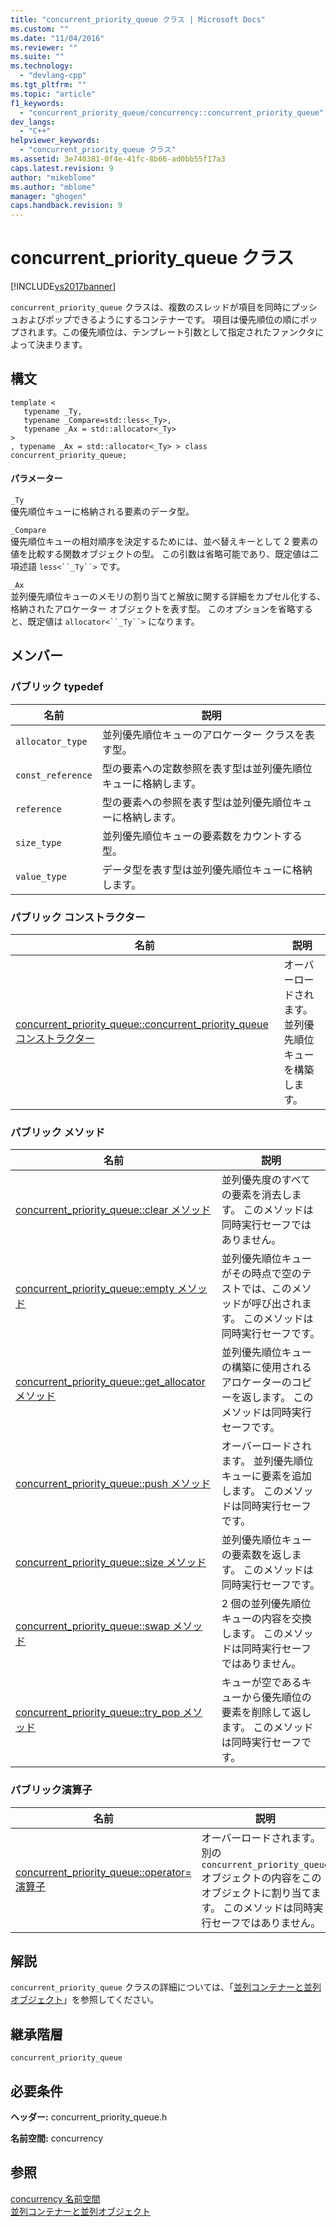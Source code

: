 ```yaml
---
title: "concurrent_priority_queue クラス | Microsoft Docs"
ms.custom: ""
ms.date: "11/04/2016"
ms.reviewer: ""
ms.suite: ""
ms.technology: 
  - "devlang-cpp"
ms.tgt_pltfrm: ""
ms.topic: "article"
f1_keywords: 
  - "concurrent_priority_queue/concurrency::concurrent_priority_queue"
dev_langs: 
  - "C++"
helpviewer_keywords: 
  - "concurrent_priority_queue クラス"
ms.assetid: 3e740381-0f4e-41fc-8b66-ad0bb55f17a3
caps.latest.revision: 9
author: "mikeblome"
ms.author: "mblome"
manager: "ghogen"
caps.handback.revision: 9
---
```

# concurrent_priority_queue クラス
[!INCLUDE[vs2017banner](../../../assembler/inline/includes/vs2017banner.md)]

`concurrent_priority_queue` クラスは、複数のスレッドが項目を同時にプッシュおよびポップできるようにするコンテナーです。  項目は優先順位の順にポップされます。この優先順位は、テンプレート引数として指定されたファンクタによって決まります。  
  
## 構文  
  
```  
template <  
   typename _Ty,  
   typename _Compare=std::less<_Ty>,  
   typename _Ax = std::allocator<_Ty>  
>  
, typename _Ax = std::allocator<_Ty> > class concurrent_priority_queue;  
```  
  
#### パラメーター  
 `_Ty`  
 優先順位キューに格納される要素のデータ型。  
  
 `_Compare`  
 優先順位キューの相対順序を決定するためには、並べ替えキーとして 2 要素の値を比較する関数オブジェクトの型。  この引数は省略可能であり、既定値は二項述語 `less<``_Ty``>` です。  
  
 `_Ax`  
 並列優先順位キューのメモリの割り当てと解放に関する詳細をカプセル化する、格納されたアロケーター オブジェクトを表す型。  このオプションを省略すると、既定値は `allocator<``_Ty``>` になります。  
  
## メンバー  
  
### パブリック typedef  
  
|名前|説明|  
|--------|--------|  
|`allocator_type`|並列優先順位キューのアロケーター クラスを表す型。|  
|`const_reference`|型の要素への定数参照を表す型は並列優先順位キューに格納します。|  
|`reference`|型の要素への参照を表す型は並列優先順位キューに格納します。|  
|`size_type`|並列優先順位キューの要素数をカウントする型。|  
|`value_type`|データ型を表す型は並列優先順位キューに格納します。|  
  
### パブリック コンストラクター  
  
|名前|説明|  
|--------|--------|  
|[concurrent\_priority\_queue::concurrent\_priority\_queue コンストラクター](../Topic/concurrent_priority_queue::concurrent_priority_queue%20Constructor.md)|オーバーロードされます。  並列優先順位キューを構築します。|  
  
### パブリック メソッド  
  
|名前|説明|  
|--------|--------|  
|[concurrent\_priority\_queue::clear メソッド](../Topic/concurrent_priority_queue::clear%20Method.md)|並列優先度のすべての要素を消去します。  このメソッドは同時実行セーフではありません。|  
|[concurrent\_priority\_queue::empty メソッド](../Topic/concurrent_priority_queue::empty%20Method.md)|並列優先順位キューがその時点で空のテストでは、このメソッドが呼び出されます。  このメソッドは同時実行セーフです。|  
|[concurrent\_priority\_queue::get\_allocator メソッド](../Topic/concurrent_priority_queue::get_allocator%20Method.md)|並列優先順位キューの構築に使用されるアロケーターのコピーを返します。  このメソッドは同時実行セーフです。|  
|[concurrent\_priority\_queue::push メソッド](../Topic/concurrent_priority_queue::push%20Method.md)|オーバーロードされます。  並列優先順位キューに要素を追加します。  このメソッドは同時実行セーフです。|  
|[concurrent\_priority\_queue::size メソッド](../Topic/concurrent_priority_queue::size%20Method.md)|並列優先順位キューの要素数を返します。  このメソッドは同時実行セーフです。|  
|[concurrent\_priority\_queue::swap メソッド](../Topic/concurrent_priority_queue::swap%20Method.md)|2 個の並列優先順位キューの内容を交換します。  このメソッドは同時実行セーフではありません。|  
|[concurrent\_priority\_queue::try\_pop メソッド](../Topic/concurrent_priority_queue::try_pop%20Method.md)|キューが空であるキューから優先順位の要素を削除して返します。  このメソッドは同時実行セーフです。|  
  
### パブリック演算子  
  
|名前|説明|  
|--------|--------|  
|[concurrent\_priority\_queue::operator\= 演算子](../Topic/concurrent_priority_queue::operator=%20Operator.md)|オーバーロードされます。  別の `concurrent_priority_queue` オブジェクトの内容をこのオブジェクトに割り当てます。  このメソッドは同時実行セーフではありません。|  
  
## 解説  
 `concurrent_priority_queue` クラスの詳細については、「[並列コンテナーと並列オブジェクト](../../../parallel/concrt/parallel-containers-and-objects.md)」を参照してください。  
  
## 継承階層  
 `concurrent_priority_queue`  
  
## 必要条件  
 **ヘッダー:** concurrent\_priority\_queue.h  
  
 **名前空間:** concurrency  
  
## 参照  
 [concurrency 名前空間](../../../parallel/concrt/reference/concurrency-namespace.md)   
 [並列コンテナーと並列オブジェクト](../../../parallel/concrt/parallel-containers-and-objects.md)